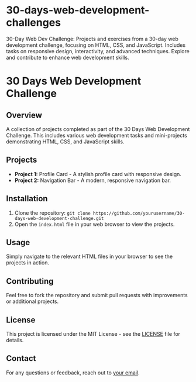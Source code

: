 # 30-days-web-development-challenges
30-Day Web Dev Challenge: Projects and exercises from a 30-day web development challenge, focusing on HTML, CSS, and JavaScript. Includes tasks on responsive design, interactivity, and advanced techniques. Explore and contribute to enhance web development skills.

# 30 Days Web Development Challenge

## Overview
A collection of projects completed as part of the 30 Days Web Development Challenge. This includes various web development tasks and mini-projects demonstrating HTML, CSS, and JavaScript skills.

## Projects
- **Project 1:** Profile Card - A stylish profile card with responsive design.
- **Project 2:** Navigation Bar - A modern, responsive navigation bar.

## Installation
1. Clone the repository: `git clone https://github.com/yourusername/30-days-web-development-challenge.git`
2. Open the `index.html` file in your web browser to view the projects.

## Usage
Simply navigate to the relevant HTML files in your browser to see the projects in action.

## Contributing
Feel free to fork the repository and submit pull requests with improvements or additional projects.

## License
This project is licensed under the MIT License - see the [LICENSE](LICENSE) file for details.

## Contact
For any questions or feedback, reach out to [your email](mailto:venkat42005@gmail.com).


